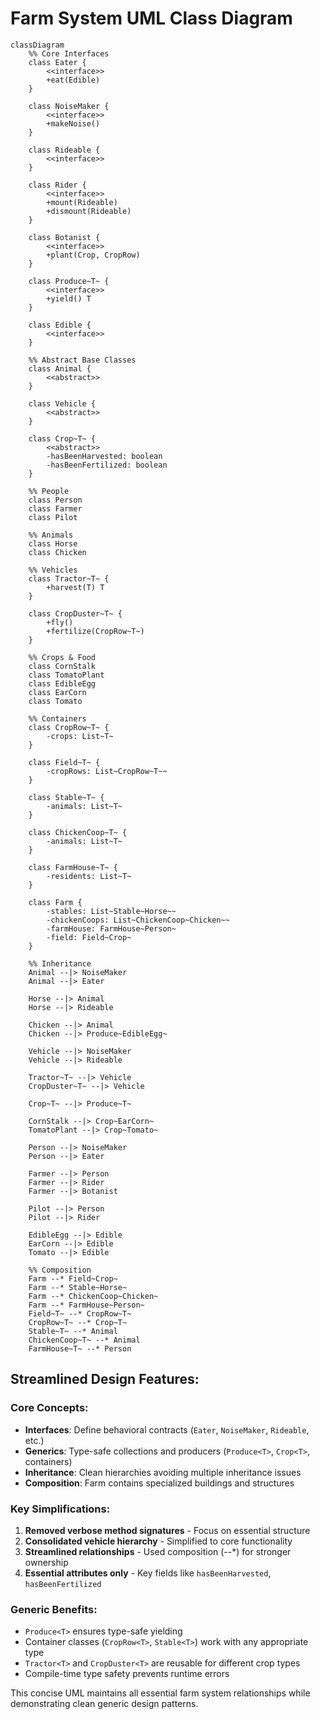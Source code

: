 # Farm System UML Class Diagram

```mermaid
classDiagram
    %% Core Interfaces
    class Eater {
        <<interface>>
        +eat(Edible)
    }
    
    class NoiseMaker {
        <<interface>>
        +makeNoise()
    }
    
    class Rideable {
        <<interface>>
    }
    
    class Rider {
        <<interface>>
        +mount(Rideable)
        +dismount(Rideable)
    }
    
    class Botanist {
        <<interface>>
        +plant(Crop, CropRow)
    }
    
    class Produce~T~ {
        <<interface>>
        +yield() T
    }
    
    class Edible {
        <<interface>>
    }
    
    %% Abstract Base Classes
    class Animal {
        <<abstract>>
    }
    
    class Vehicle {
        <<abstract>>
    }
    
    class Crop~T~ {
        <<abstract>>
        -hasBeenHarvested: boolean
        -hasBeenFertilized: boolean
    }
    
    %% People
    class Person
    class Farmer
    class Pilot
    
    %% Animals
    class Horse
    class Chicken
    
    %% Vehicles
    class Tractor~T~ {
        +harvest(T) T
    }
    
    class CropDuster~T~ {
        +fly()
        +fertilize(CropRow~T~)
    }
    
    %% Crops & Food
    class CornStalk
    class TomatoPlant
    class EdibleEgg
    class EarCorn
    class Tomato
    
    %% Containers
    class CropRow~T~ {
        -crops: List~T~
    }
    
    class Field~T~ {
        -cropRows: List~CropRow~T~~
    }
    
    class Stable~T~ {
        -animals: List~T~
    }
    
    class ChickenCoop~T~ {
        -animals: List~T~
    }
    
    class FarmHouse~T~ {
        -residents: List~T~
    }
    
    class Farm {
        -stables: List~Stable~Horse~~
        -chickenCoops: List~ChickenCoop~Chicken~~
        -farmHouse: FarmHouse~Person~
        -field: Field~Crop~
    }
    
    %% Inheritance
    Animal --|> NoiseMaker
    Animal --|> Eater
    
    Horse --|> Animal
    Horse --|> Rideable
    
    Chicken --|> Animal
    Chicken --|> Produce~EdibleEgg~
    
    Vehicle --|> NoiseMaker
    Vehicle --|> Rideable
    
    Tractor~T~ --|> Vehicle
    CropDuster~T~ --|> Vehicle
    
    Crop~T~ --|> Produce~T~
    
    CornStalk --|> Crop~EarCorn~
    TomatoPlant --|> Crop~Tomato~
    
    Person --|> NoiseMaker
    Person --|> Eater
    
    Farmer --|> Person
    Farmer --|> Rider
    Farmer --|> Botanist
    
    Pilot --|> Person
    Pilot --|> Rider
    
    EdibleEgg --|> Edible
    EarCorn --|> Edible
    Tomato --|> Edible
    
    %% Composition
    Farm --* Field~Crop~
    Farm --* Stable~Horse~
    Farm --* ChickenCoop~Chicken~
    Farm --* FarmHouse~Person~
    Field~T~ --* CropRow~T~
    CropRow~T~ --* Crop~T~
    Stable~T~ --* Animal
    ChickenCoop~T~ --* Animal
    FarmHouse~T~ --* Person
```

## Streamlined Design Features:

### **Core Concepts:**
- **Interfaces**: Define behavioral contracts (`Eater`, `NoiseMaker`, `Rideable`, etc.)
- **Generics**: Type-safe collections and producers (`Produce<T>`, `Crop<T>`, containers)
- **Inheritance**: Clean hierarchies avoiding multiple inheritance issues
- **Composition**: Farm contains specialized buildings and structures

### **Key Simplifications:**
1. **Removed verbose method signatures** - Focus on essential structure
2. **Consolidated vehicle hierarchy** - Simplified to core functionality
3. **Streamlined relationships** - Used composition (--*) for stronger ownership
4. **Essential attributes only** - Key fields like `hasBeenHarvested`, `hasBeenFertilized`

### **Generic Benefits:**
- `Produce<T>` ensures type-safe yielding
- Container classes (`CropRow<T>`, `Stable<T>`) work with any appropriate type
- `Tractor<T>` and `CropDuster<T>` are reusable for different crop types
- Compile-time type safety prevents runtime errors

This concise UML maintains all essential farm system relationships while demonstrating clean generic design patterns.
